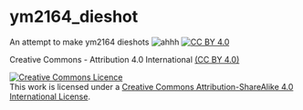 # ym2164_dieshot
An attempt to make ym2164 dieshots 
![ahhh](https://github.com/gtr3qq/ym2164_dieshot/assets/76813695/e7ec35de-c3fd-4cd7-a4a7-cc29691b4d54)
[![CC BY 4.0](http://mirrors.creativecommons.org/presskit/buttons/88x31/svg/by.svg)](CC-BY-License)

Creative Commons - Attribution 4.0 International [(CC BY 4.0)](CC-BY-License)

[CC-BY-License]: http://creativecommons.org/licenses/by/4.0/
<a rel="license" href="http://creativecommons.org/licenses/by-sa/4.0/"><img alt="Creative Commons Licence" style="border-width:0" src="https://i.creativecommons.org/l/by-sa/4.0/88x31.png" /></a><br />This work is licensed under a <a rel="license" href="http://creativecommons.org/licenses/by-sa/4.0/">Creative Commons Attribution-ShareAlike 4.0 International License</a>.
